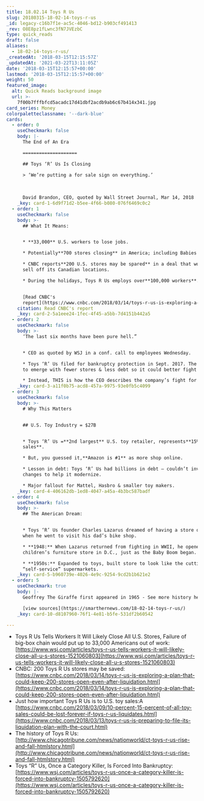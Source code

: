 ```yaml
---
title: 18.02.14 Toys R Us
slug: 20180315-18-02-14-toys-r-us
_id: legacy-c16b7f1e-ac5c-4046-bd12-b903cf491413
_rev: O8E8pz1fLwnc3fN7JVEzbC
type: quick_reads
draft: false
aliases:
  - 18-02-14-toys-r-us/
_createdAt: '2018-03-15T12:15:57Z'
_updatedAt: '2021-03-22T13:11:05Z'
date: '2018-03-15T12:15:57+00:00'
lastmod: '2018-03-15T12:15:57+00:00'
weight: 50
featured_image:
  alt: Quick Reads background image
  url: >-
    7f00b7fffbfcd5acadc17d41dbf2acdb9ab6c67b414x341.jpg
card_series: Money
colorpaletteclassname: '--dark-blue'
cards:
  - order: 0
    useCheckmark: false
    body: |-
      The End of An Era

      ====================

      ## Toys ‘R’ Us Is Closing

      > ‘We’re putting a for sale sign on everything.’  
        
        
        
      David Brandon, CEO, quoted by Wall Street Journal, Mar 14, 2018
    _key: card-1-6d9f71d2-b5ee-4f66-b080-076f6469c0c2
  - order: 1
    useCheckmark: false
    body: >-
      ## What It Means:


      * **33,000** U.S. workers to lose jobs.

      * Potentially**700 stores closing** in America; including Babies ‘R’ Us.

      * CNBC reports**200 U.S. stores may be spared** in a deal that would also
      sell off its Canadian locations.

      * During the holidays, Toys R Us employs over**100,000 workers**.


      [Read CNBC's
      report](https://www.cnbc.com/2018/03/14/toys-r-us-is-exploring-a-plan-that-could-keep-200-stores-open-even-after-liquidation.html)
    citation: Read CNBC's report
    _key: card-2-5a1eee24-1fec-4f45-a5bb-7d4151b442a5
  - order: 2
    useCheckmark: false
    body: >-
      ‘The last six months have been pure hell.”


      * CEO as quoted by WSJ in a conf. call to employees Wednesday.

      * Toys ‘R’ Us filed for bankruptcy protection in Sept. 2017. The goal was
      to emerge with fewer stores & less debt so it could better fight rivals.

      * Instead, THIS is how the CEO describes the company’s fight for survival.
    _key: card-3-a11f0b75-acd8-457a-9975-93e0fb5c4099
  - order: 3
    useCheckmark: false
    body: >-
      # Why This Matters


      ## U.S. Toy Industry = $27B


      * Toys ‘R’ Us =**2nd largest** U.S. toy retailer, represents**15% of
      sales**.

      * But, you guessed it,**Amazon is #1** as more shop online.

      * Lesson in debt: Toys ‘R’ Us had billions in debt – couldn’t invest in
      changes to help it modernize.

      * Major fallout for Mattel, Hasbro & smaller toy makers.
    _key: card-4-406162db-1ed8-4047-a45a-4b3bc587badf
  - order: 4
    useCheckmark: false
    body: >-
      ## The American Dream:


      * Toys ‘R’ Us founder Charles Lazarus dreamed of having a store of his own
      when he went to visit his dad’s bike shop.

      * **1948:** When Lazarus returned from fighting in WWII, he opened a
      children’s furniture store in D.C., just as the Baby Boom began.

      * **1950s:** Expanded to toys, built store to look like the cutting-edge
      “self-service” supermarkets.
    _key: card-5-b960739e-4026-4e9c-9254-9cd2b1b621e2
  - order: 5
    useCheckmark: true
    body: |-
      Geoffrey The Giraffe first appeared in 1965 - See more history here:

      [view sources](https://smarthernews.com/18-02-14-toys-r-us/)
    _key: card-10-d8107960-76f1-4e81-b5fe-531df2b60542

---
```

* Toys R Us Tells Workers It Will Likely Close All U.S. Stores, Failure of big-box chain would put up to 33,000 Americans out of work: [https://www.wsj.com/articles/toys-r-us-tells-workers-it-will-likely-close-all-u-s-stores-1521060803](https://www.wsj.com/articles/toys-r-us-tells-workers-it-will-likely-close-all-u-s-stores-1521060803)
* CNBC: 200 Toys R Us stores may be saved: [https://www.cnbc.com/2018/03/14/toys-r-us-is-exploring-a-plan-that-could-keep-200-stores-open-even-after-liquidation.html](https://www.cnbc.com/2018/03/14/toys-r-us-is-exploring-a-plan-that-could-keep-200-stores-open-even-after-liquidation.html)
* Just how important Toys R Us is to U.S. toy sales:A [https://www.cnbc.com/2018/03/09/10-percent-15-percent-of-all-toy-sales-could-be-lost-forever-if-toys-r-us-liquidates.html](https://www.cnbc.com/2018/03/13/toys-r-us-is-preparing-to-file-its-liquidation-plan-with-the-court.html)
* The history of Toys R Us: [http://www.chicagotribune.com/news/nationworld/ct-toys-r-us-rise-and-fall-htmlstory.html](http://www.chicagotribune.com/news/nationworld/ct-toys-r-us-rise-and-fall-htmlstory.html)
* Toys “R” Us, Once a Category Killer, Is Forced Into Bankruptcy: [https://www.wsj.com/articles/toys-r-us-once-a-category-killer-is-forced-into-bankruptcy-1505792620](https://www.wsj.com/articles/toys-r-us-once-a-category-killer-is-forced-into-bankruptcy-1505792620)